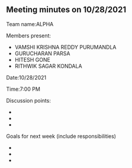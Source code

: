 
## Meeting minutes on 10/28/2021

Team name:ALPHA 

Members present:
- VAMSHI KRISHNA REDDY PURUMANDLA
- GURUCHARAN PARSA
- HITESH GONE
- RITHWIK SAGAR KONDALA

Date:10/28/2021

Time:7:00 PM

Discussion points: 

* 
* 
* 

Goals for next week (include responsibilities)

*  
* 
*  

